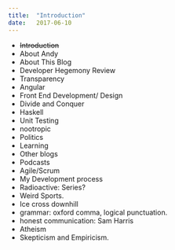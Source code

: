 ```yaml
---
title:  "Introduction"
date:   2017-06-10
---
```


* ~~Introduction~~
* About Andy
* About This Blog
* Developer Hegemony Review
* Transparency
* Angular
* Front End Development/ Design
* Divide and Conquer
* Haskell
* Unit Testing
* nootropic
* Politics
* Learning
* Other blogs
* Podcasts
* Agile/Scrum
* My Development process
* Radioactive: Series?
* Weird Sports.
* Ice cross downhill
* grammar: oxford comma, logical punctuation.
* honest communication: Sam Harris
* Atheism
* Skepticism and Empiricism.
